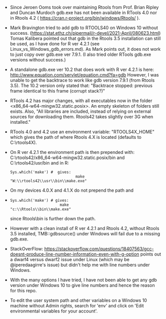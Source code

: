 
- Since Jeroen Ooms took over maintaining Rtools from Prof. Brian Ripley and Duncan Murdoch gdb.exe has not been available in 
    RTools 4.0 nor in Rtools 4.2 ( https://cran.r-project.org/bin/windows/Rtools/ ). 
    
- Mark Bravington tried to add gdb to RTOOLS40 on Windows 10 without success. (https://stat.ethz.ch/pipermail/r-devel/2021-April/080623.html)
       Tomas Kalibera pointed out that gdb in the Rtools 3.5 installation can still be used, as I have done for R ver 4.2.1 (see Linux_vs_Windows_gdb_errors.md). 
       As Mark points out, it does not work to just copy over gdb.exe ver 7.9.1. (I also tried older RTools gdb.exe versions without success.)
    
- A standalone gdb.exe ver 10.2 that does work with R ver 4.2.1 is here: http://www.equation.com/servlet/equation.cmd?fa=gdb
    However, I was unable to get the backtrace to work like gdb version 7.9.1 (from Rtools 3.5). The 10.2 version only stated that:
    "Backtrace stopped: previous frame identical to this frame (corrupt stack?)"
    
- RTools 4.2 has major changes, with all executables now in the folder <x86_64-w64-mingw32.static.posix>. An empty skeleton
      of folders still exists. Also, "All libraries are included, instead of relying on external sources for downloading them. 
      Rtools42 takes slightly over 3G when installed."
      
- RTools 4.0 and 4.2 use an environment variable: "RTOOLS4X_HOME" which gives the path of where Rtools 4.X is located (defaults to C:\rtools4X).
 
- On R ver 4.2.1 the environment path is then prepended with: C:\rtools42/x86_64-w64-mingw32.static.posix/bin and C:\rtools42/usr/bin 
   and in R:
   
      Sys.which('make') #  gives:
                                   make 
      "W:\\rtools42\\usr\\bin\\make.exe" 
   
- On my devices 4.0.X and 4.1.X do not prepend the path and 
-    
      Sys.which('make') # gives:
                            make 
      "c:\\Rtools\\bin\\make.exe" 
   
  since Rtools\bin is further down the path.
  
- However with a clean install of R ver 4.2.1 and Rtools 4.2, without Rtools 3.5 installed, TMB::gdbsource() under Windows
    will fail due to a missing gdb.exe.
    
- StackOverFlow: https://stackoverflow.com/questions/18407563/gcc-doesnt-produce-line-number-information-even-with-g-option
   points out a dwarf4 versus dwarf2 issue under Linux (which may be @iperedaagirre's issue) but didn't help me with line numbers under Windows.
   
- With the many options I have tried, I have not been able to get any gdb version under Windows 10 to give line numbers and hence the reason for this repo.     
   
- To edit the user system path and other variables on a Windows 10 machine without Admin rights, search for 'env' and 
       click on 'Edit environmental variables for your account'.
     
